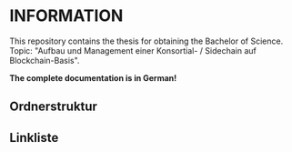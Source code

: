 # INFORMATION
This repository contains the thesis for obtaining the Bachelor of Science. Topic: "Aufbau und Management einer Konsortial- / Sidechain auf Blockchain-Basis".

**The complete documentation is in German!**

## Ordnerstruktur

## Linkliste
